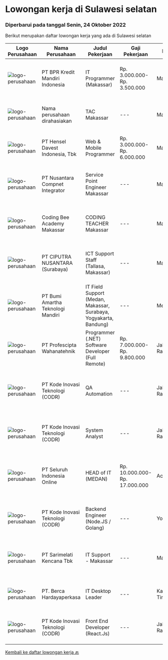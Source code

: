 
  # Lowongan kerja di Sulawesi selatan

  ### Diperbarui pada tanggal Senin, 24 Oktober 2022

  Berikut merupakan daftar lowongan kerja yang ada di Sulawesi selatan

  |Logo Perusahaan | Nama Perusahaan | Judul Pekerjaan | Gaji Pekerjaan | Lokasi | Deskripsi | Tanggal diunggah | Pranala |
  | -------------- | --------------- | --------------- | --------- | --------- | -------------- | ------- | ----------- |
  |![logo-perusahaan](https://image-service-cdn.seek.com.au/30bb5999850e50e9e01c4292216b6bbcae3f21e3/ee4dce1061f3f616224767ad58cb2fc751b8d2dc)|PT BPR Kredit Mandiri Indonesia|IT Programmer (Makassar)|Rp. 3.000.000-Rp. 3.500.000|Makassar|1. Lulusan dari Teknik/system Informatika.2. Mengerti mengenai jaringan komputer minimal Local Area Network dan akses internet.3. Mengerti mengenai...|Minggu, 23 Oktober 2022|https://www.jobstreet.co.id/id/job/it-programmer-makassar-4067380?token=0~1852ac73-e921-4db2-9132-bedc2c30fd50&sectionRank=1&jobId=jobstreet-id-job-4067380|
|![logo-perusahaan](https://i.ibb.co/sqvTCh9/112815900-stock-vector-no-image-available-icon-flat-vector.webp)|Nama perusahaan dirahasiakan|TAC Makassar|---|Makassar|Deskripsi pekerjaan: Monitoring alert Metro-E Monitoring alert CCTV &amp; WIFI Troubleshoot perangkat CCTV, Jaringan FO, Metro-E Troubleshoot...|Sabtu, 22 Oktober 2022|https://www.jobstreet.co.id/id/job/tac-makassar-4066100?token=0~1852ac73-e921-4db2-9132-bedc2c30fd50&sectionRank=2&jobId=jobstreet-id-job-4066100|
|![logo-perusahaan](https://image-service-cdn.seek.com.au/c87a8d135d7bbcee1626b3f2ec225adc5ab1c94d/ee4dce1061f3f616224767ad58cb2fc751b8d2dc)|PT Hensel Davest Indonesia, Tbk|Web & Mobile Programmer|Rp. 3.000.000-Rp. 6.000.000|Makassar|Kualifikasi : Pendidikan minimal S1 dari Informasi Teknologi atau Sistem Informasi Memiliki pengalaman minimal 5 Tahun di posisi yang sama Menguasai...|Sabtu, 22 Oktober 2022|https://www.jobstreet.co.id/id/job/web-mobile-programmer-4066179?token=0~1852ac73-e921-4db2-9132-bedc2c30fd50&sectionRank=3&jobId=jobstreet-id-job-4066179|
|![logo-perusahaan](https://image-service-cdn.seek.com.au/faf1379cb2f8ff5c87162dc20c60c0d2f63dba1c/ee4dce1061f3f616224767ad58cb2fc751b8d2dc)|PT Nusantara Compnet Integrator|Service Point Engineer Makassar|---|Makassar|Kualifikasi: Pendidikan minimal S1 Teknik Komputer, Ilmu Komputer, Teknik Informatika atau Ilmu Komputer lainnya Memiliki pengalaman bekerja minimal 2...|Rabu, 19 Oktober 2022|https://www.jobstreet.co.id/id/job/service-point-engineer-makassar-4054797?token=0~1852ac73-e921-4db2-9132-bedc2c30fd50&sectionRank=4&jobId=jobstreet-id-job-4054797|
|![logo-perusahaan](https://image-service-cdn.seek.com.au/4759faa8c9bbcb4660beae4eebf4ba9e03ea670d/ee4dce1061f3f616224767ad58cb2fc751b8d2dc)|Coding Bee Academy Makassar|CODING TEACHER Makassar|---|Makassar|Job Description and Responsibilities: Teach children (age 5-18 years old) basic computing and programming lessons through games and interactive...|Rabu, 19 Oktober 2022|https://www.jobstreet.co.id/id/job/coding-teacher-makassar-4062163?token=0~1852ac73-e921-4db2-9132-bedc2c30fd50&sectionRank=5&jobId=jobstreet-id-job-4062163|
|![logo-perusahaan](https://image-service-cdn.seek.com.au/8b575314dc0740730932af86db6368b95a04fc02/ee4dce1061f3f616224767ad58cb2fc751b8d2dc)|PT CIPUTRA NUSANTARA (Surabaya)|ICT Support Staff (Tallasa, Makassar)|---|Makassar|Uraian Tugas,1.      Melakukan troubelshoot atas seluruh perangkat keras maupun perangkat lunak yang digunakan2.      Memahami dan dapat menyelesaikan...|Selasa, 18 Oktober 2022|https://www.jobstreet.co.id/id/job/ict-support-staff-tallasa-makassar-4071420?token=0~1852ac73-e921-4db2-9132-bedc2c30fd50&sectionRank=6&jobId=jobstreet-id-job-4071420|
|![logo-perusahaan](https://image-service-cdn.seek.com.au/3f8501eb9d791012bb592c57fc8065efc5d6ea2a/ee4dce1061f3f616224767ad58cb2fc751b8d2dc)|PT Bumi Amartha Teknologi Mandiri|IT Field Support (Medan, Makassar, Surabaya, Yogyakarta, Bandung)|---|Medan|Qualications : Minimum diploma degree in Computer Science, similar technical field of study or equivalent practical experience Experience as IT Field...|Jumat, 14 Oktober 2022|https://www.jobstreet.co.id/id/job/it-field-support-medan-makassar-surabaya-yogyakarta-bandung-4068499?token=0~1852ac73-e921-4db2-9132-bedc2c30fd50&sectionRank=7&jobId=jobstreet-id-job-4068499|
|![logo-perusahaan](https://image-service-cdn.seek.com.au/bef80762c5f9584e231217c627ef6f9366387b73/ee4dce1061f3f616224767ad58cb2fc751b8d2dc)|PT Profescipta Wahanatehnik|Programmer (.NET)  Software Developer (Full Remote)|Rp. 7.000.000-Rp. 9.800.000|Jakarta Raya|Responsibilities : Full Remote. Any candidates across Indonesia are welcome, Develop efficient code based on Functional requirements from business...|Selasa, 18 Oktober 2022|https://www.jobstreet.co.id/id/job/programmer-.net-software-developer-full-remote-4070990?token=0~1852ac73-e921-4db2-9132-bedc2c30fd50&sectionRank=8&jobId=jobstreet-id-job-4070990|
|![logo-perusahaan](https://image-service-cdn.seek.com.au/6d97a4ffe0f325e8e84b260a2064eead4009eff7/ee4dce1061f3f616224767ad58cb2fc751b8d2dc)|PT Kode Inovasi Teknologi (CODR)|QA Automation|---|Jakarta Raya|Minimum Requirements: Candidates must possess at least a Bachelor's Degree in Engineering (Computer/Telecommunication), Computer Science/Information...|Senin, 17 Oktober 2022|https://www.jobstreet.co.id/id/job/qa-automation-4069524?token=0~1852ac73-e921-4db2-9132-bedc2c30fd50&sectionRank=9&jobId=jobstreet-id-job-4069524|
|![logo-perusahaan](https://image-service-cdn.seek.com.au/6d97a4ffe0f325e8e84b260a2064eead4009eff7/ee4dce1061f3f616224767ad58cb2fc751b8d2dc)|PT Kode Inovasi Teknologi (CODR)|System Analyst|---|Jakarta Raya|Job Desc - Conduct business and user requirements analysis- Develop, analyze, prioritize, and organize requirement specifications, data mapping,...|Selasa, 11 Oktober 2022|https://www.jobstreet.co.id/id/job/system-analyst-4063264?token=0~1852ac73-e921-4db2-9132-bedc2c30fd50&sectionRank=10&jobId=jobstreet-id-job-4063264|
|![logo-perusahaan](https://image-service-cdn.seek.com.au/0b0211cd04dfde6741552748d1d29459a06346af/ee4dce1061f3f616224767ad58cb2fc751b8d2dc)|PT Seluruh Indonesia Online|HEAD of IT  (MEDAN)|Rp. 10.000.000-Rp. 17.000.000|Aceh|Memiliki pengalaman leadership sebagai Manager sebelumnya.Back End Engineer1. Memiliki pengalaman dalam membangun RESTful APIs2. Menguasai bahasa...|Jumat, 07 Oktober 2022|https://www.jobstreet.co.id/id/job/head-of-it-medan-4058716?token=0~1852ac73-e921-4db2-9132-bedc2c30fd50&sectionRank=11&jobId=jobstreet-id-job-4058716|
|![logo-perusahaan](https://image-service-cdn.seek.com.au/6d97a4ffe0f325e8e84b260a2064eead4009eff7/ee4dce1061f3f616224767ad58cb2fc751b8d2dc)|PT Kode Inovasi Teknologi (CODR)|Backend Engineer (Node.JS / Golang)|---|Yogyakarta|Requirements: Candidate must possess at least Bachelor's Degree in Engineering (Computer/Telecommunication), Computer Science/Information Technology...|Kamis, 06 Oktober 2022|https://www.jobstreet.co.id/id/job/backend-engineer-node.js-golang-4046510?token=0~1852ac73-e921-4db2-9132-bedc2c30fd50&sectionRank=12&jobId=jobstreet-id-job-4046510|
|![logo-perusahaan](https://image-service-cdn.seek.com.au/c3b7ba6190e22e5e4fdbef2273440da00322a6cc/ee4dce1061f3f616224767ad58cb2fc751b8d2dc)|PT Sarimelati Kencana Tbk|IT Support - Makassar|---|Makassar|Deskripsi Pekerjaan: Monitoring, merespon, menganalisa serta menindaklanjuti masalah yang masuk ke IT Support Menyelesaikan dan memprioritaskan...|Kamis, 29 September 2022|https://www.jobstreet.co.id/id/job/it-support-makassar-4049021?token=0~1852ac73-e921-4db2-9132-bedc2c30fd50&sectionRank=13&jobId=jobstreet-id-job-4049021|
|![logo-perusahaan](https://image-service-cdn.seek.com.au/6a76252207cfed561e664c874d4631f4aefd8409/ee4dce1061f3f616224767ad58cb2fc751b8d2dc)|PT. Berca Hardayaperkasa|IT Desktop Leader|---|Kalimantan Timur|Responsibilities: Analyzing, diagnosing, and installation to several areas including desktop hardware, operating systems, active directory,...|Jumat, 30 September 2022|https://www.jobstreet.co.id/id/job/it-desktop-leader-4050596?token=0~1852ac73-e921-4db2-9132-bedc2c30fd50&sectionRank=14&jobId=jobstreet-id-job-4050596|
|![logo-perusahaan](https://image-service-cdn.seek.com.au/f9a43488fb6cd9c390e0bc30837cba2409c40d5b/ee4dce1061f3f616224767ad58cb2fc751b8d2dc)|PT Kode Inovasi Teknologi (CODR)|Front End Developer (React.Js)|---|Jakarta Raya|We are currently looking for a Yogyakarta/Jakarta-based candidate to fill in as a Front End Developer in our company, with these following...|Selasa, 27 September 2022|https://www.jobstreet.co.id/id/job/front-end-developer-react.js-4046535?token=0~1852ac73-e921-4db2-9132-bedc2c30fd50&sectionRank=15&jobId=jobstreet-id-job-4046535|


  [Kembali ke daftar lowongan kerja 🔙](../README.md#daftar-lowongan-kerja)
  